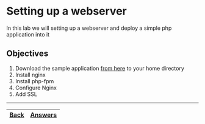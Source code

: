 # Setting up a webserver 

In this lab we will setting up a webserver and deploy a simple php application into it

## Objectives

1. Download the sample application [from here](/resources/simple-php-app.tar.gz) to your home directory
2. Install nginx
3. Install php-fpm
4. Configure Nginx
5. Add SSL


---
[Back](/README.md)| [Answers](https://github.com/ricmmartins/fasthack-linux-answers/blob/main/challenges/lab-webserver.md) | 
:----- |:-----
